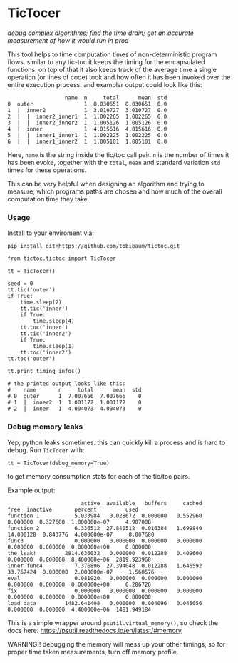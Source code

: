 # TicTocer
_debug complex algorithms; find the time drain; get an accurate measurement of how it would run in prod_

This tool helps to time computation times of non-deterministic program flows. similar to any tic-toc it keeps the timing for the encapsulated functions. on top of that it also keeps track of the average time a single operation (or lines of code) took and how often it has been invoked over the entire execution process. and examplar output could look like this:

```
                  name  n     total      mean  std
0  outer                1  8.030651  8.030651  0.0
1  |  inner2            1  3.010727  3.010727  0.0
2  |  |  inner2_inner1  1  1.002265  1.002265  0.0
3  |  |  inner2_inner2  1  1.005126  1.005126  0.0
4  |  inner             1  4.015616  4.015616  0.0
5  |  |  inner1_inner1  1  1.002225  1.002225  0.0
6  |  |  inner1_inner2  1  1.005101  1.005101  0.0
```
Here, `name` is the string inside the tic/toc call pair. `n` is the number of times
it has been evoke, together with the `total`, `mean` and standard variation `std` times for
these operations.

This can be very helpful when designing an algorithm and trying to measure, which programs
paths are chosen and how much of the overall computation time they take.

### Usage

Install to your enviroment via:
```
pip install git+https://github.com/tobibaum/tictoc.git
```

```
from tictoc.tictoc import TicTocer

tt = TicTocer()

seed = 0
tt.tic('outer')
if True:
    time.sleep(2)
    tt.tic('inner')
    if True:
        time.sleep(4)
    tt.toc('inner')
    tt.tic('inner2')
    if True:
        time.sleep(1)
    tt.toc('inner2')
tt.toc('outer')

tt.print_timing_infos()

# the printed output looks like this:
#    name       n     total      mean  std
# 0  outer      1  7.007666  7.007666    0
# 1  |  inner2  1  1.001172  1.001172    0
# 2  |  inner   1  4.004073  4.004073    0
```


### Debug memory leaks
Yep, python leaks sometimes. this can quickly kill a process and is hard to debug.
Run `TicTocer` with:
```
tt = TicTocer(debug_memory=True)
```
to get memory consumption stats for each of the tic/toc pairs.

Example output:
```
                       active  available   buffers     cached       free  inactive       percent         used
function 1           5.033984   0.028672  0.000000   0.552960   0.000000  0.327680  1.000000e-07     4.907008
function 2           6.336512  27.840512  0.016384   1.699840  14.000128  0.843776  4.000000e-07     8.007680
func3                0.000000   0.000000  0.000000   0.000000   0.000000  0.000000  0.000000e+00     0.000000
the leak!         2814.636032   0.000000  0.012288   0.409600   0.000000  0.000000  8.400000e-06  2819.923968
inner func4          7.376896  27.394048  0.012288   1.646592  33.767424  0.000000  2.000000e-07     1.560576
eval                 0.081920   0.000000  0.000000   0.000000   0.000000  0.000000  0.000000e+00     0.286720
fix                  0.000000   0.000000  0.000000   0.000000   0.000000  0.000000  0.000000e+00     0.000000
load data         1482.641408   0.000000  0.004096   0.045056   0.000000  0.000000  4.400000e-06  1481.949184
```

This is a simple wrapper around `psutil.virtual_memory()`, so check the docs here:
https://psutil.readthedocs.io/en/latest/#memory


WARNING!! debugging the memory will mess up your other timings, so for proper time taken measurements, turn off memory profile.
